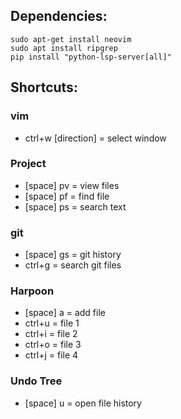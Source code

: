 
## Dependencies:
```
sudo apt-get install neovim
sudo apt install ripgrep
pip install "python-lsp-server[all]"
```

## Shortcuts:
### vim
- ctrl+w [direction] = select window

### Project
- [space] pv = view files
- [space] pf = find file
- [space] ps = search text

### git
- [space] gs = git history
- ctrl+g = search git files

### Harpoon
- [space] a = add file
- ctrl+u = file 1
- ctrl+i = file 2
- ctrl+o = file 3
- ctrl+j = file 4

### Undo Tree
- [space] u = open file history
